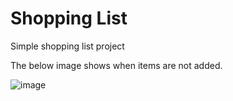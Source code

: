 # Shopping List 

Simple shopping list project

The below image shows when items are not added.

![image](https://github.com/user-attachments/assets/88980a78-6343-4eb9-a5fc-f0adefbd6151)

